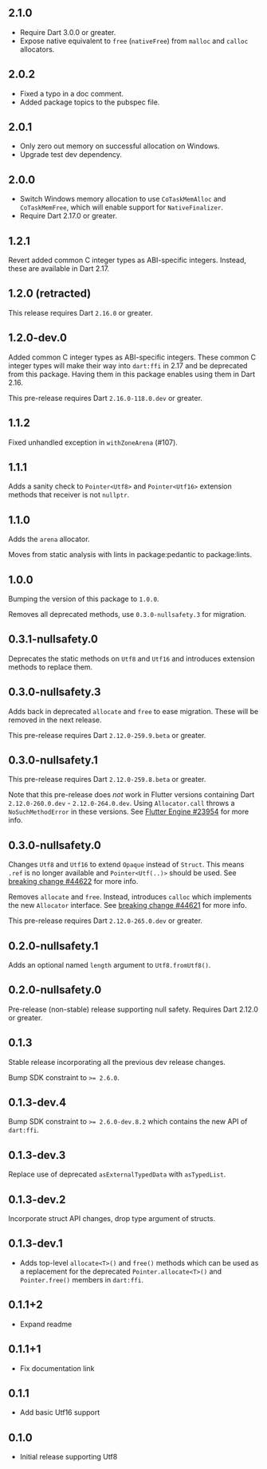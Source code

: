 ## 2.1.0

- Require Dart 3.0.0 or greater.
- Expose native equivalent to `free` (`nativeFree`) from `malloc` and
  `calloc` allocators.

## 2.0.2

- Fixed a typo in a doc comment.
- Added package topics to the pubspec file.

## 2.0.1

- Only zero out memory on successful allocation on Windows.
- Upgrade test dev dependency.

## 2.0.0

- Switch Windows memory allocation to use `CoTaskMemAlloc` and `CoTaskMemFree`,
  which will enable support for `NativeFinalizer`.
- Require Dart 2.17.0 or greater.

## 1.2.1

Revert added common C integer types as ABI-specific integers.
Instead, these are available in Dart 2.17.

## 1.2.0 (retracted)

This release requires Dart `2.16.0` or greater.

## 1.2.0-dev.0

Added common C integer types as ABI-specific integers. These common C integer
types will make their way into `dart:ffi` in 2.17 and be deprecated from this
package. Having them in this package enables using them in Dart 2.16.

This pre-release requires Dart `2.16.0-118.0.dev` or greater.

## 1.1.2

Fixed unhandled exception in `withZoneArena` (#107).

## 1.1.1

Adds a sanity check to `Pointer<Utf8>` and `Pointer<Utf16>` extension methods
that receiver is not `nullptr`.

## 1.1.0

Adds the `arena` allocator.

Moves from static analysis with lints in package:pedantic to package:lints.

## 1.0.0

Bumping the version of this package to `1.0.0`.

Removes all deprecated methods, use `0.3.0-nullsafety.3` for migration.

## 0.3.1-nullsafety.0

Deprecates the static methods on `Utf8` and `Utf16` and introduces
extension methods to replace them.

## 0.3.0-nullsafety.3

Adds back in deprecated `allocate` and `free` to ease migration.
These will be removed in the next release.

This pre-release requires Dart `2.12.0-259.9.beta` or greater.

## 0.3.0-nullsafety.1

This pre-release requires Dart `2.12.0-259.8.beta` or greater.

Note that this pre-release does _not_ work in Flutter versions containing Dart
`2.12.0-260.0.dev` - `2.12.0-264.0.dev`.
Using `Allocator.call` throws a `NoSuchMethodError` in these versions.
See [Flutter Engine #23954](https://github.com/flutter/engine/pull/23954) for more info.

## 0.3.0-nullsafety.0

Changes `Utf8` and `Utf16` to extend `Opaque` instead of `Struct`.
This means `.ref` is no longer available and `Pointer<Utf(..)>` should be used.
See [breaking change #44622](https://github.com/dart-lang/sdk/issues/44622) for more info.

Removes `allocate` and `free`.
Instead, introduces `calloc` which implements the new `Allocator` interface.
See [breaking change #44621](https://github.com/dart-lang/sdk/issues/44621) for more info.

This pre-release requires Dart `2.12.0-265.0.dev` or greater.

## 0.2.0-nullsafety.1

Adds an optional named `length` argument to `Utf8.fromUtf8()`.

## 0.2.0-nullsafety.0

Pre-release (non-stable) release supporting null safety.
Requires Dart 2.12.0 or greater.

## 0.1.3

Stable release incorporating all the previous dev release changes.

Bump SDK constraint to `>= 2.6.0`.

## 0.1.3-dev.4

Bump SDK constraint to `>= 2.6.0-dev.8.2` which contains the new API of `dart:ffi`.

## 0.1.3-dev.3

Replace use of deprecated `asExternalTypedData` with `asTypedList`.

## 0.1.3-dev.2

Incorporate struct API changes, drop type argument of structs.

## 0.1.3-dev.1

* Adds top-level `allocate<T>()` and `free()` methods which can be used as a
  replacement for the deprecated `Pointer.allocate<T>()` and `Pointer.free()`
  members in `dart:ffi`.

## 0.1.1+2

* Expand readme

## 0.1.1+1

* Fix documentation link

## 0.1.1

* Add basic Utf16 support

## 0.1.0

* Initial release supporting Utf8
